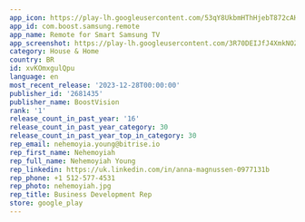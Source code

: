 ```yaml
---
app_icon: https://play-lh.googleusercontent.com/53qY8UkbmHThHjebT872cAHObhPFpkiEfkr3Mt99v4rpVFSroC0tNheKzIGXcFTDlFY
app_id: com.boost.samsung.remote
app_name: Remote for Smart Samsung TV
app_screenshot: https://play-lh.googleusercontent.com/3R70DEIJfJ4XmkNOZ0GLg7m-mb2WeTd6gSN2QeU-6Eb7kEv1xerMEGZo_VFMkhpiqDw
category: House & Home
country: BR
id: xvKOmxgulQpu
language: en
most_recent_release: '2023-12-28T00:00:00'
publisher_id: '2681435'
publisher_name: BoostVision
rank: '1'
release_count_in_past_year: '16'
release_count_in_past_year_category: 30
release_count_in_past_year_top_in_category: 30
rep_email: nehemoyia.young@bitrise.io
rep_first_name: Nehemoyiah
rep_full_name: Nehemoyiah Young
rep_linkedin: https://uk.linkedin.com/in/anna-magnussen-0977131b
rep_phone: +1 512-577-4531
rep_photo: nehemoyiah.jpg
rep_title: Business Development Rep
store: google_play
---
```

